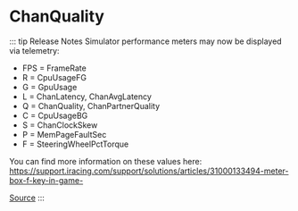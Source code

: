 # ChanQuality <Badge text="float" />

::: tip Release Notes
Simulator performance meters may now be displayed via telemetry:

- FPS = FrameRate
- R = CpuUsageFG
- G = GpuUsage
- L = ChanLatency, ChanAvgLatency
- Q = ChanQuality, ChanPartnerQuality
- C = CpuUsageBG
- S = ChanClockSkew
- P = MemPageFaultSec
- F = SteeringWheelPctTorque

You can find more information on these values here: https://support.iracing.com/support/solutions/articles/31000133494-meter-box-f-key-in-game-

[Source](https://forums.iracing.com/discussion/209/2021-season-3-release-notes-2021-06-08-02)
:::
